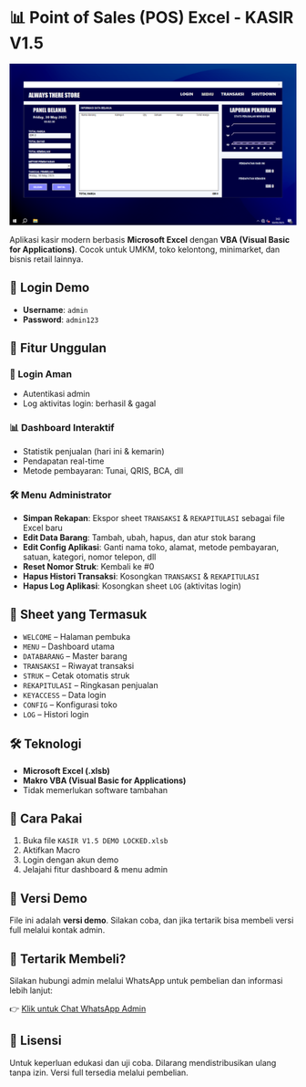 # 📊 Point of Sales (POS) Excel - KASIR V1.5

![Preview Dashboard](https://raw.githubusercontent.com/rizzbrew/alwaystherestore/refs/heads/main/prev.png)

Aplikasi kasir modern berbasis **Microsoft Excel** dengan **VBA (Visual Basic for Applications)**. Cocok untuk UMKM, toko kelontong, minimarket, dan bisnis retail lainnya.


## 🧪 Login Demo
- **Username**: `admin`
- **Password**: `admin123`


## 💼 Fitur Unggulan

### 🔐 Login Aman
- Autentikasi admin
- Log aktivitas login: berhasil & gagal

### 📊 Dashboard Interaktif
- Statistik penjualan (hari ini & kemarin)
- Pendapatan real-time
- Metode pembayaran: Tunai, QRIS, BCA, dll

### 🛠 Menu Administrator
- **Simpan Rekapan**: Ekspor sheet `TRANSAKSI` & `REKAPITULASI` sebagai file Excel baru
- **Edit Data Barang**: Tambah, ubah, hapus, dan atur stok barang
- **Edit Config Aplikasi**: Ganti nama toko, alamat, metode pembayaran, satuan, kategori, nomor telepon, dll
- **Reset Nomor Struk**: Kembali ke #0
- **Hapus Histori Transaksi**: Kosongkan `TRANSAKSI` & `REKAPITULASI`
- **Hapus Log Aplikasi**: Kosongkan sheet `LOG` (aktivitas login)


## 📂 Sheet yang Termasuk
- `WELCOME` – Halaman pembuka
- `MENU` – Dashboard utama
- `DATABARANG` – Master barang
- `TRANSAKSI` – Riwayat transaksi
- `STRUK` – Cetak otomatis struk
- `REKAPITULASI` – Ringkasan penjualan
- `KEYACCESS` – Data login
- `CONFIG` – Konfigurasi toko
- `LOG` – Histori login


## 🛠 Teknologi
- **Microsoft Excel (.xlsb)**
- **Makro VBA (Visual Basic for Applications)**
- Tidak memerlukan software tambahan


## 🚀 Cara Pakai
1. Buka file `KASIR V1.5 DEMO LOCKED.xlsb`
2. Aktifkan Macro
3. Login dengan akun demo
4. Jelajahi fitur dashboard & menu admin


## 🧪 Versi Demo
File ini adalah **versi demo**. Silakan coba, dan jika tertarik bisa membeli versi full melalui kontak admin.


## 💬 Tertarik Membeli?
Silakan hubungi admin melalui WhatsApp untuk pembelian dan informasi lebih lanjut:

👉 [Klik untuk Chat WhatsApp Admin](https://wa.me/message/HSNDKV23K2KRN1)


## 📜 Lisensi
Untuk keperluan edukasi dan uji coba. Dilarang mendistribusikan ulang tanpa izin. Versi full tersedia melalui pembelian.
